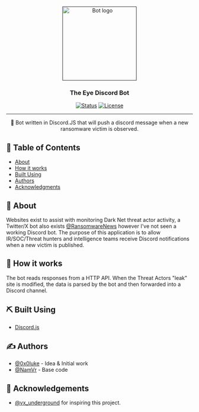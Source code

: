 <p align="center">
  <a href="" rel="noopener">
 <img width=200px height=200px src="https://i.imgur.com/kRkWKGc.png" alt="Bot logo"></a>
</p>

<h3 align="center">The Eye Discord Bot</h3>

<div align="center">

[![Status](https://img.shields.io/badge/status-active-success.svg)]()
[![License](https://img.shields.io/badge/license-MIT-blue.svg)](/LICENSE)

</div>

---

<p align="center"> 🤖 Bot written in Discord.JS that will push a discord message when a new ransomware victim is observed.
    <br> 
</p>

## 📝 Table of Contents

- [About](#about)
- [How it works](#working)
- [Built Using](#built_using)
- [Authors](#authors)
- [Acknowledgments](#acknowledgement)

## 🧐 About <a name = "about"></a>

Websites exist to assist with monitoring Dark Net threat actor activity, a Twitter/X bot also exists [@RansomwareNews](https://twitter.com/RansomwareNews) however I've not seen a working Discord bot. The purpose of this application is to allow IR/SOC/Threat hunters and intelligence teams receive Discord notifications when a new victim is published.

## 💭 How it works <a name = "working"></a>

The bot reads responses from a HTTP API. When the Threat Actors "leak" site is modified, the data is parsed by the bot and then forwarded into a Discord channel.


## ⛏️ Built Using <a name = "built_using"></a>

- [Discord.js](https://discord.js.org)

## ✍️ Authors <a name = "authors"></a>

- [@0x0luke](https://github.com/0x0luke) - Idea & Initial work
- [@NamVr](https://github.com/NamVr) - Base code


## 🎉 Acknowledgements <a name = "acknowledgement"></a>

- [@vx_underground](https://twitter.com/vxunderground) for inspiring this project.

